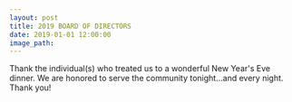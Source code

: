 ```yaml
---
layout: post
title: 2019 BOARD OF DIRECTORS
date: 2019-01-01 12:00:00
image_path:
---
```


Thank the individual(s) who treated us to a wonderful New Year's Eve dinner. We are honored to serve the community tonight…and every night. Thank you!